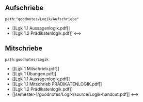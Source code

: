 ## Aufschriebe
```expander
path:"goodnotes/Logik/Aufschriebe"
```
- [[Lgk 1.1 Aussagenlogik.pdf]]
- [[Lgk 1.2 Prädikatenlogik.pdf]]
<-->

## Mitschriebe
```expander
path:goodnotes/Logik
```
- [[Lgk 1 Mitschrieb.pdf]]
- [[Lgk 1 Übungen.pdf]]
- [[Lgk 1.1 Aussagenlogik.pdf]]
- [[Lgk 1.1 Mitschrieb PRÄDIKATENLOGIK.pdf]]
- [[Lgk 1.2 Prädikatenlogik.pdf]]
- [[semester-1/goodnotes/Logik/source/Logik-handout.pdf]]
<-->
